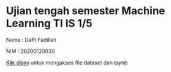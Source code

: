 # Ujian tengah semester Machine Learning TI IS 1/5
<p>Nama   : Daffi Fadillah</p>
<p>NIM    : 20200120030</p>

<a href="https://drive.google.com/drive/folders/1nqcRZ8q_ytme8azFtpN5WQy6OunISiwL?usp=sharing">Klik disini</a> untuk mengakses file dataset dan ipynb
